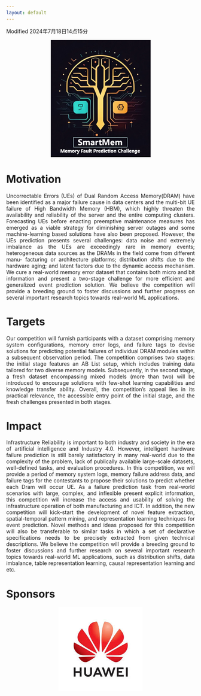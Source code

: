 ```yaml
---
layout: default 
---
```


Modified 2024年7月18日14点15分

<span style="display:block;text-align:center">![Alt text](assets/logosmartmem3.png "Title")</span>

# Motivation

<p style='text-align: justify;'>
Uncorrectable Errors (UEs) of Dual Random Access Memory(DRAM) have been
identified as a major failure cause in data centers and the multi-bit UE failure
of High Bandwidth Memory (HBM), which highly threaten the availability and
reliability of the server and the entire computing clusters. Forecasting UEs before
enacting preemptive maintenance measures has emerged as a viable strategy for
diminishing server outages and some machine-learning based solutions have also
been proposed. However, the UEs prediction presents several challenges: data
noise and extremely imbalance as the UEs are exceedingly rare in memory events;
heterogeneous data sources as the DRAMs in the field come from different manu-
facturing or architecture platforms; distribution shifts due to the hardware aging;
and latent factors due to the dynamic access mechanism. We cure a real-world
memory error dataset that contains both micro and bit information and present a
two-stage challenge for more efficient and generalized event prediction solution.
We believe the competition will provide a breeding ground to foster discussions
and further progress on several important research topics towards real-world ML
applications.</p>

# Targets

<p style='text-align: justify;'>
Our competition will furnish participants with a dataset comprising memory system
configurations, memory error logs, and failure tags to devise solutions for predicting potential failures
of individual DRAM modules within a subsequent observation period. The competition comprises
two stages: the initial stage features an AB List setup, which includes training data tailored for two
diverse memory models. Subsequently, in the second stage, a fresh dataset encompassing mixed
models (more than two) will be introduced to encourage solutions with few-shot learning capabilities
and knowledge transfer ability. Overall, the competition’s appeal lies in its practical relevance, the
accessible entry point of the initial stage, and the fresh challenges presented in both stages. </p>

# Impact

<p style='text-align: justify;'>
Infrastructure Reliability is important to both industry and society in the era of artificial intelligence
and Industry 4.0. However, intelligent hardware failure prediction is still barely satisfactory in many
real-world due to the complexity of the problem, lack of publically available large-scale datasets,
well-defined tasks, and evaluation procedures. In this competition, we will provide a period of
memory system logs, memory failure address data, and failure tags for the contestants to propose their
solutions to predict whether each Dram will occur UE. As a failure prediction task from real-world
scenarios with large, complex, and inflexible present explicit information, this competition will
increase the access and usability of solving the infrastructure operation of both manufacturing and
ICT. In addition, the new competition will kick-start the development of novel feature extraction,
spatial-temporal pattern mining, and representation learning techniques for event prediction. Novel
methods and ideas proposed for this competition will also be transferable to similar tasks in which a
set of declarative specifications needs to be precisely extracted from given technical descriptions. We
believe the competition will provide a breeding ground to foster discussions and further research on
several important research topics towards real-world ML applications, such as distribution shifts, data
imbalance, table representation learning, causal representation learning and etc. </p>

# Sponsors

<span style="display:block;text-align:center">![Alt text](assets/huawai.jpeg "Title")</span>

